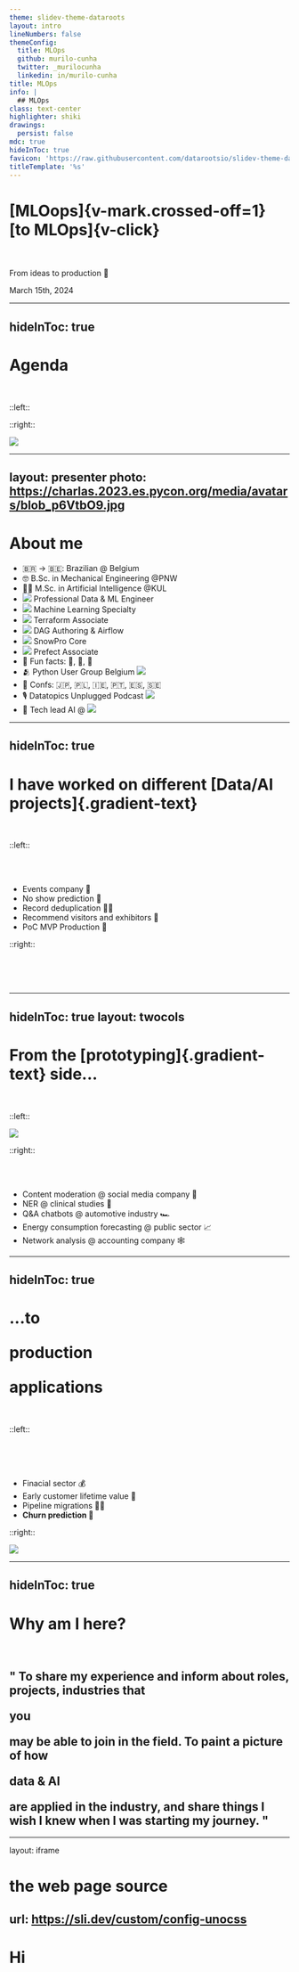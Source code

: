 ```yaml
---
theme: slidev-theme-dataroots
layout: intro
lineNumbers: false
themeConfig:
  title: MLOps
  github: murilo-cunha
  twitter: _murilocunha
  linkedin: in/murilo-cunha
title: MLOps
info: |
  ## MLOps
class: text-center
highlighter: shiki
drawings:
  persist: false
mdc: true
hideInToc: true
favicon: 'https://raw.githubusercontent.com/datarootsio/slidev-theme-dataroots/main/components/assets/symbol-rainbow.png'
titleTemplate: '%s'
---
```


# [MLOops]{v-mark.crossed-off=1} [to MLOps]{v-click}

<br/>
<br/>

<v-click>
<carbon-arrow-right/> From ideas to production 🚀

March 15th, 2024
</v-click>

---
hideInToc: true
---

# Agenda

<br/>

::left::

<Toc />

::right::

<img src="https://media.giphy.com/media/NytMLKyiaIh6VH9SPm/giphy.gif?cid=790b7611306dhsfqkf6esokoqs15cp6n2qs33oueers2dnr3&ep=v1_gifs_search&rid=giphy.gif" rounded-lg shadow h-70/>

<style>
li:not(li:first-child) {
  margin-top: 0;
}
</style>


---
layout: presenter
photo: https://charlas.2023.es.pycon.org/media/avatars/blob_p6VtbO9.jpg
---

# About me

- 🇧🇷 → 🇧🇪: Brazilian @ Belgium
- 🤓 B.Sc. in Mechanical Engineering @PNW
- 👨‍🎓 M.Sc. in Artificial Intelligence @KUL
- <img src="https://www.gend.co/hs-fs/hubfs/gcp-logo-cloud.png?width=730&name=gcp-logo-cloud.png" inline-block h-4/> Professional Data & ML Engineer
- <img src="https://upload.wikimedia.org/wikipedia/commons/thumb/9/93/Amazon_Web_Services_Logo.svg/1024px-Amazon_Web_Services_Logo.svg.png" inline-block h-3 /> Machine Learning Specialty
- <img src="https://upload.wikimedia.org/wikipedia/commons/8/80/HashiCorp_Logo_no_text.png" inline-block h-5/> Terraform Associate
- <img src="https://www.astronomer.io/monogram/astronomer-monogram-RGB-600px.png" inline-block h-5/> DAG Authoring & Airflow
- <img src="https://appsembler.com/wp-content/uploads/2022/02/bug-sno-blue.png" inline-block h-5/> SnowPro Core
- <img src="https://cdn.worldvectorlogo.com/logos/prefect-1.svg" inline-block m-1 h-5/> Prefect Associate
- 🤪 Fun facts: 🐍, 🦀, 🐓
- 🫂 Python User Group Belgium <img src="https://dataroots.io/branding/pyug-logo/python-ugb-logo.png" inline-block h-5 animate-spin/>
- 📣 Confs: 🇯🇵, 🇵🇱, 🇮🇪, 🇵🇹, 🇪🇸, 🇸🇪
- 🎙️ Datatopics Unplugged Podcast <img src="https://storage.buzzsprout.com/variants/eqfwl9pk54qv75liqcsfiw7uqofc/b49cbe86cb411762753e730c58953bb88ad958a9d657212c074729b6f04e5463.jpg" h-6 rounded inline animate-bounce>
- 🤖 Tech lead AI @ <img src="https://dataroots.io/branding/logo/logo-green.png" inline-block h-5/>

<style>
li:not(li:first-child) {
  margin-top: 0;
}
</style>

---
hideInToc: true
---

# I have worked on different [Data/AI projects]{.gradient-text}

<br/>

::left::

<br/>
<br/>


<v-clicks>

- Events company 📣
- No show prediction 🫥
- Record deduplication 👯‍♀️
- Recommend visitors and exhibitors 🤝
- PoC <carbon-arrow-right/> MVP <carbon-arrow-right/> Production 🚀

</v-clicks>


::right::

<br/>
<br/>
<br/>


<v-click>
  
<Youtube id="SD3irxdKfxk" rounded-lg scale-130 shadow />
  
</v-click>

---
hideInToc: true
layout: twocols
---

# From the [prototyping]{.gradient-text} side...
<br/>

::left::

<v-click>
  
<div flex items-center justify-center h-full class="-mt-10">
<img src="https://media.giphy.com/media/1BfhAhC5Vvd12EUaFq/giphy.gif?cid=790b7611h13pesldm28uqz6naaeuys4mag61pe7jl99znt7b&ep=v1_gifs_search&rid=giphy.gif" rounded-lg scale-70 shadow-lg />
</div>
  
</v-click>

::right::


<br/>
<br/>


<div class="-ml-10" bg-blue-800 z-50 bottom-0 relative>
<v-clicks >

- Content moderation @ social media company 🤬
- NER @ clinical studies 🔎
- Q&A chatbots @ automotive industry 🏎️
- Energy consumption forecasting @ public sector 📈
- Network analysis @ accounting company 🕸️

</v-clicks>
</div>

---
hideInToc: true
---

# ...to <p inline bg-gradient-to-r from-rose to-indigo bg-clip-text text-transparent> production </p> applications

<br/>

::left::

<br/>
<br/>
<br/>

<v-clicks>

- Finacial sector 💰
- Early customer lifetime value 🤑
- Pipeline migrations 🧑‍🔧
- **Churn prediction 🫠**

</v-clicks>

::right::

<img src="https://media.giphy.com/media/ND6xkVPaj8tHO/giphy.gif?cid=ecf05e47k50mo4pn7fgs4f1c6uaqa19dxwfhdux3qfihg0ez&ep=v1_gifs_search&rid=giphy.gif&ct=g" rounded-lg scale-80 shadow-md />


---
hideInToc: true
---

# Why am I here?


<br/>

<div flex items-center justify-center h-full m-5>
  
## " To share my experience and inform about roles, projects, industries that <p inline bg-gradient-to-r from-rose to-indigo bg-clip-text text-transparent> you </p>  may be able to join in the field. To paint a picture of how <p inline bg-gradient-to-r from-rose to-indigo bg-clip-text text-transparent> data & AI </p> are applied in the industry, and share things I wish I knew when I was starting my journey. "
  
</div>

---
layout: iframe

# the web page source
url: https://sli.dev/custom/config-unocss
---

# Hi
